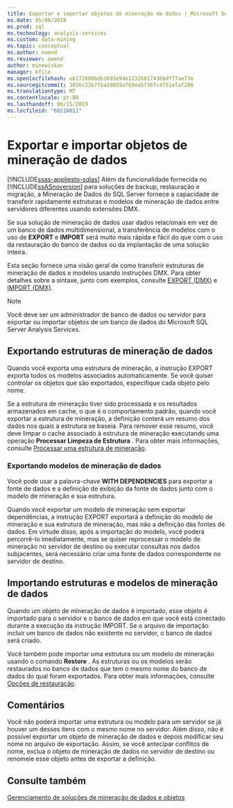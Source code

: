 ```yaml
---
title: Exportar e importar objetos de mineração de dados | Microsoft Docs
ms.date: 05/08/2018
ms.prod: sql
ms.technology: analysis-services
ms.custom: data-mining
ms.topic: conceptual
ms.author: owend
ms.reviewer: owend
author: minewiskan
manager: kfile
ms.openlocfilehash: eb1726006db1693e94e12326617436bdff7ae73e
ms.sourcegitcommit: 3026c22b7fba19059a769ea5f367c4f51efaf286
ms.translationtype: MT
ms.contentlocale: pt-BR
ms.lasthandoff: 06/15/2019
ms.locfileid: "68210011"
---
```

# <a name="export-and-import-data-mining-objects"></a>Exportar e importar objetos de mineração de dados
[!INCLUDE[ssas-appliesto-sqlas](../../includes/ssas-appliesto-sqlas.md)]
  Além da funcionalidade fornecida no [!INCLUDE[ssASnoversion](../../includes/ssasnoversion-md.md)] para soluções de backup, restauração e migração, a Mineração de Dados do SQL Server fornece a capacidade de transferir rapidamente estruturas e modelos de mineração de dados entre servidores diferentes usando extensões DMX.  
  
 Se sua solução de mineração de dados usar dados relacionais em vez de um banco de dados multidimensional, a transferência de modelos com o uso de **EXPORT** e **IMPORT** será muito mais rápida e fácil do que com o uso da restauração do banco de dados ou da implantação de uma solução inteira.  
  
 Esta seção fornece uma visão geral de como transferir estruturas de mineração de dados e modelos usando instruções DMX. Para obter detalhes sobre a sintaxe, junto com exemplos, consulte [EXPORT &#40;DMX&#41;](../../dmx/export-dmx.md) e [IMPORT &#40;DMX&#41;](../../dmx/import-dmx.md).  
  
> [!NOTE]  
>  Você deve ser um administrador de banco de dados ou servidor para exportar ou importar objetos de um banco de dados do Microsoft SQL Server Analysis Services.  
  
## <a name="exporting-data-mining-structures"></a>Exportando estruturas de mineração de dados  
 Quando você exporta uma estrutura de mineração, a instrução EXPORT exporta todos os modelos associados automaticamente. Se você quiser controlar os objetos que são exportados, especifique cada objeto pelo nome.  
  
 Se a estrutura de mineração tiver sido processada e os resultados armazenados em cache, o que é o comportamento padrão, quando você exportar a estrutura de mineração, a definição conterá um resumo dos dados nos quais a estrutura se baseia. Para remover esse resumo, você deve limpar o cache associado à estrutura de mineração executando uma operação **Processar Limpeza de Estrutura** . Para obter mais informações, consulte [Processar uma estrutura de mineração](../../analysis-services/data-mining/process-a-mining-structure.md).  
  
### <a name="exporting-data-mining-models"></a>Exportando modelos de mineração de dados  
 Você pode usar a palavra-chave **WITH DEPENDENCIES** para exportar a fonte de dados e a definição de exibição da fonte de dados junto com o modelo de mineração e sua estrutura.  
  
 Quando você exportar um modelo de mineração sem exportar dependências, a instrução EXPORT exportará a definição do modelo de mineração e sua estrutura de mineração, mas não a definição das fontes de dados. Em virtude disso, após a importação do modelo, você poderá percorrê-lo imediatamente, mas se quiser reprocessar o modelo de mineração no servidor de destino ou executar consultas nos dados subjacentes, será necessário criar uma fonte de dados correspondente no servidor de destino.  
  
## <a name="importing-data-mining-structures-and-models"></a>Importando estruturas e modelos de mineração de dados  
 Quando um objeto de mineração de dados é importado, esse objeto é importado para o servidor e o banco de dados em que você está conectado durante a execução da instrução IMPORT. Se o arquivo de importação incluir um banco de dados não existente no servidor, o banco de dados será criado.  
  
 Você também pode importar uma estrutura ou um modelo de mineração usando o comando **Restore** . As estruturas ou os modelos serão restaurados no banco de dados que tem o mesmo nome do banco de dados do qual foram exportados. Para obter mais informações, consulte [Opções de restauração](../../analysis-services/multidimensional-models/restore-options.md).  
  
## <a name="remarks"></a>Comentários  
 Você não poderá importar uma estrutura ou modelo para um servidor se já houver um desses itens com o mesmo nome no servidor. Além disso, não é possível exportar um objeto de mineração de dados e depois modificar seu nome no arquivo de exportação. Assim, se você antecipar conflitos de nome, exclua o objeto de mineração de dados no servidor de destino ou renomeie esse objeto antes de exportar a definição.  
  
## <a name="see-also"></a>Consulte também  
 [Gerenciamento de soluções de mineração de dados e objetos](../../analysis-services/data-mining/management-of-data-mining-solutions-and-objects.md)  
  
  
